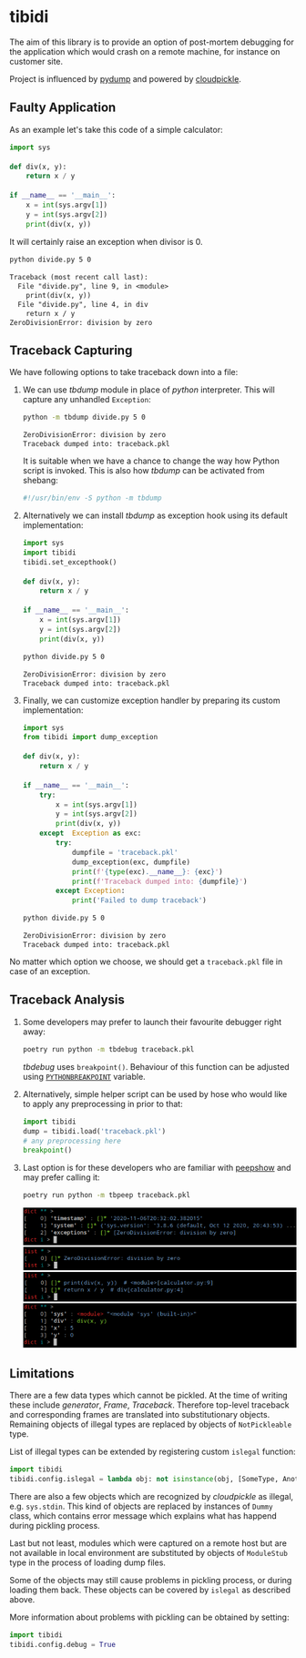 # tibidi

The aim of this library is to provide an option of post-mortem debugging for
the application which would crash on a remote machine, for instance on customer
site.

Project is influenced by [pydump](https://github.com/elifiner/pydump) and
powered by [cloudpickle](https://github.com/cloudpipe/cloudpickle).

## Faulty Application

As an example let's take this code of a simple calculator:

```python
import sys

def div(x, y):
    return x / y

if __name__ == '__main__':
    x = int(sys.argv[1])
    y = int(sys.argv[2])
    print(div(x, y))
```

It will certainly raise an exception when divisor is 0.

```sh
python divide.py 5 0
```

```
Traceback (most recent call last):
  File "divide.py", line 9, in <module>
    print(div(x, y))
  File "divide.py", line 4, in div
    return x / y
ZeroDivisionError: division by zero
```

## Traceback Capturing

We have following options to take traceback down into a file:

1. We can use *tbdump* module in place of *python* interpreter. This will
capture any unhandled `Exception`:

    ```sh
    python -m tbdump divide.py 5 0
    ```

    ```
    ZeroDivisionError: division by zero
    Traceback dumped into: traceback.pkl
    ```

    It is suitable when we have a chance to change the way how Python script is
    invoked. This is also how *tbdump* can be activated from shebang:

    ```python
    #!/usr/bin/env -S python -m tbdump
    ```

2. Alternatively we can install *tbdump* as exception hook using its default
implementation:

    ```python hl_lines="2 3"
    import sys
    import tibidi
    tibidi.set_excepthook()

    def div(x, y):
        return x / y

    if __name__ == '__main__':
        x = int(sys.argv[1])
        y = int(sys.argv[2])
        print(div(x, y))
    ```

    ```sh
    python divide.py 5 0
    ```

    ```
    ZeroDivisionError: division by zero
    Traceback dumped into: traceback.pkl
    ```

3. Finally, we can customize exception handler by preparing its custom
implementation:

    ```python hl_lines="2 8 12-19"
    import sys
    from tibidi import dump_exception

    def div(x, y):
        return x / y

    if __name__ == '__main__':
        try:
            x = int(sys.argv[1])
            y = int(sys.argv[2])
            print(div(x, y))
        except  Exception as exc:
            try:
                dumpfile = 'traceback.pkl'
                dump_exception(exc, dumpfile)
                print(f'{type(exc).__name__}: {exc}')
                print(f'Traceback dumped into: {dumpfile}')
            except Exception:
                print('Failed to dump traceback')
    ```

    ```sh
    python divide.py 5 0
    ```

    ```
    ZeroDivisionError: division by zero
    Traceback dumped into: traceback.pkl
    ```

No matter which option we choose, we should get a `traceback.pkl` file in case
of an exception.

## Traceback Analysis

1. Some developers may prefer to launch their favourite debugger right
away:

    ```sh
    poetry run python -m tbdebug traceback.pkl
    ```

    *tbdebug* uses `breakpoint()`. Behaviour of this function can be adjusted
    using [`PYTHONBREAKPOINT`](https://www.python.org/dev/peps/pep-0553/) variable.

2. Alternatively, simple helper script can be used by hose who would
like to apply any preprocessing in prior to that:

    ```python
    import tibidi
    dump = tibidi.load('traceback.pkl')
    # any preprocessing here
    breakpoint()
    ```

3. Last option is for these developers who are familiar with
[peepshow](https://gergelyk.github.io/peepshow/) and may prefer calling it:

    ```sh
    poetry run python -m tbpeep traceback.pkl
    ```

    ![](assets/peep1.png)
    ![](assets/peep2.png)
    ![](assets/peep3.png)
    ![](assets/peep4.png)


## Limitations

There are a few data types which cannot be pickled. At the time of writing
these include *generator*, *Frame*, *Traceback*. Therefore top-level traceback
and corresponding frames are translated into substitutionary objects. Remaining
objects of illegal types are replaced by objects of `NotPickleable` type.

List of illegal types can be extended by registering custom `islegal` function:

```python
import tibidi
tibidi.config.islegal = lambda obj: not isinstance(obj, [SomeType, AnotherType])
```

There are also a few objects which are recognized by *cloudpickle* as illegal,
e.g. `sys.stdin`. This kind of objects are replaced by instances of `Dummy`
class, which contains error message which explains what has happend during
pickling process.

Last but not least, modules which were captured on a remote host but are not
available in local environment are substituted by objects of `ModuleStub` type
in the process of loading dump files.

Some of the objects may still cause problems in pickling process, or during
loading them back. These objects can be covered by `islegal` as described
above.

More information about problems with pickling can be obtained by setting:

```python
import tibidi
tibidi.config.debug = True
```
